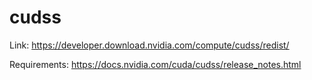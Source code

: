 # cudss

Link: <https://developer.download.nvidia.com/compute/cudss/redist/>

Requirements: <https://docs.nvidia.com/cuda/cudss/release_notes.html>
